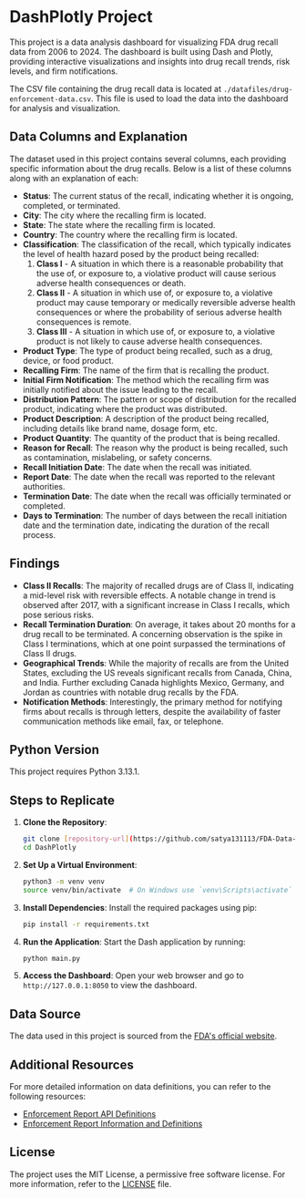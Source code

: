# DashPlotly Project

This project is a data analysis dashboard for visualizing FDA drug recall data from 2006 to 2024. The dashboard is built using Dash and Plotly, providing interactive visualizations and insights into drug recall trends, risk levels, and firm notifications.

The CSV file containing the drug recall data is located at `./datafiles/drug-enforcement-data.csv`. This file is used to load the data into the dashboard for analysis and visualization.

## Data Columns and Explanation

The dataset used in this project contains several columns, each providing specific information about the drug recalls. Below is a list of these columns along with an explanation of each:

- **Status**: The current status of the recall, indicating whether it is ongoing, completed, or terminated.
- **City**: The city where the recalling firm is located.
- **State**: The state where the recalling firm is located.
- **Country**: The country where the recalling firm is located.
- **Classification**: The classification of the recall, which typically indicates the level of health hazard posed by the product being recalled:
  1. **Class I** - A situation in which there is a reasonable probability that the use of, or exposure to, a violative product will cause serious adverse health consequences or death.
  2. **Class II** - A situation in which use of, or exposure to, a violative product may cause temporary or medically reversible adverse health consequences or where the probability of serious adverse health consequences is remote.
  3. **Class III** - A situation in which use of, or exposure to, a violative product is not likely to cause adverse health consequences.
- **Product Type**: The type of product being recalled, such as a drug, device, or food product.
- **Recalling Firm**: The name of the firm that is recalling the product.
- **Initial Firm Notification**: The method which the recalling firm was initially notified about the issue leading to the recall.
- **Distribution Pattern**: The pattern or scope of distribution for the recalled product, indicating where the product was distributed.
- **Product Description**: A description of the product being recalled, including details like brand name, dosage form, etc.
- **Product Quantity**: The quantity of the product that is being recalled.
- **Reason for Recall**: The reason why the product is being recalled, such as contamination, mislabeling, or safety concerns.
- **Recall Initiation Date**: The date when the recall was initiated.
- **Report Date**: The date when the recall was reported to the relevant authorities.
- **Termination Date**: The date when the recall was officially terminated or completed.
- **Days to Termination**: The number of days between the recall initiation date and the termination date, indicating the duration of the recall process.

## Findings

- **Class II Recalls**: The majority of recalled drugs are of Class II, indicating a mid-level risk with reversible effects. A notable change in trend is observed after 2017, with a significant increase in Class I recalls, which pose serious risks.
- **Recall Termination Duration**: On average, it takes about 20 months for a drug recall to be terminated. A concerning observation is the spike in Class I terminations, which at one point surpassed the terminations of Class II drugs.
- **Geographical Trends**: While the majority of recalls are from the United States, excluding the US reveals significant recalls from Canada, China, and India. Further excluding Canada highlights Mexico, Germany, and Jordan as countries with notable drug recalls by the FDA.
- **Notification Methods**: Interestingly, the primary method for notifying firms about recalls is through letters, despite the availability of faster communication methods like email, fax, or telephone.

## Python Version

This project requires Python 3.13.1.

## Steps to Replicate

1. **Clone the Repository**:
   ```bash
   git clone [repository-url](https://github.com/satya131113/FDA-Data-Analysis)
   cd DashPlotly
   ```

2. **Set Up a Virtual Environment**:
   ```bash
   python3 -m venv venv
   source venv/bin/activate  # On Windows use `venv\Scripts\activate`
   ```

3. **Install Dependencies**:
   Install the required packages using pip:
   ```bash
   pip install -r requirements.txt
   ```

4. **Run the Application**:
   Start the Dash application by running:
   ```bash
   python main.py
   ```

5. **Access the Dashboard**:
   Open your web browser and go to `http://127.0.0.1:8050` to view the dashboard.

## Data Source

The data used in this project is sourced from the [FDA's official website](https://open.fda.gov/data/downloads).

## Additional Resources

For more detailed information on data definitions, you can refer to the following resources:
- [Enforcement Report API Definitions](https://www.fda.gov/safety/enforcement-reports/enforcement-report-api-definitions)
- [Enforcement Report Information and Definitions](https://www.fda.gov/safety/enforcement-reports/enforcement-report-information-and-definitions)


## License

The project uses the MIT License, a permissive free software license. For more information, refer to the [LICENSE](LICENSE) file.

